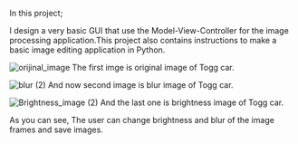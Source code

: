 In this project;

I design a very basic GUI that use the Model-View-Controller for the image processing application.This project also contains instructions to make a basic image editing application in Python.


![orijinal_image](https://user-images.githubusercontent.com/80620991/163864308-73d609bc-c76b-4510-9156-4e89f79fe85f.png)
                            The first imge is original image of Togg car.
                            
                             
![blur (2)](https://user-images.githubusercontent.com/80620991/163864930-d2bb16e2-3ec1-4c0c-9217-47e92c6bfcc2.png)
                             And now second image is blur image of Togg car.
                             
                             
![Brightness_image (2)](https://user-images.githubusercontent.com/80620991/163865063-46b73bea-cc87-4074-bb95-4d79abdf3162.png)
                               And the last one is brightness image of Togg car.       

As you can see, The user can change brightness and blur of the image frames and save images. 
